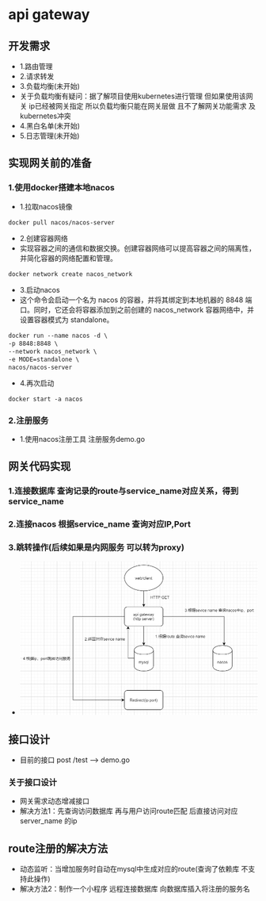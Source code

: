 # api gateway
## 开发需求
* 1.路由管理
* 2.请求转发
* 3.负载均衡(未开始)
* 关于负载均衡有疑问：据了解项目使用kubernetes进行管理 但如果使用该网关 ip已经被网关指定 所以负载均衡只能在网关层做 且不了解网关功能需求 及 kubernetes冲突
* 4.黑白名单(未开始)
* 5.日志管理(未开始)
## 实现网关前的准备 
### 1.使用docker搭建本地nacos
* 1.拉取nacos镜像
```shell
docker pull nacos/nacos-server
```
* 2.创建容器网络
* 实现容器之间的通信和数据交换。创建容器网络可以提高容器之间的隔离性，并简化容器的网络配置和管理。
```shell
docker network create nacos_network
```
* 3.启动nacos
* 这个命令会启动一个名为 nacos 的容器，并将其绑定到本地机器的 8848 端口。同时，它还会将容器添加到之前创建的 nacos_network 容器网络中，并设置容器模式为 standalone。
```shell
docker run --name nacos -d \
-p 8848:8848 \
--network nacos_network \
-e MODE=standalone \
nacos/nacos-server
```
* 4.再次启动
```shell
docker start -a nacos
```
### 2.注册服务
* 1.使用nacos注册工具 注册服务demo.go
## 网关代码实现
### 1.连接数据库 查询记录的route与service_name对应关系，得到service_name
### 2.连接nacos 根据service_name 查询对应IP,Port
### 3.跳转操作(后续如果是内网服务 可以转为proxy)
* ![流程图](image/1.jpeg)

## 接口设计
* 目前的接口 post /test --> demo.go
### 关于接口设计
* 网关需求动态增减接口
* 解决方法1：先查询访问数据库 再与用户访问route匹配 后直接访问对应server_name 的ip
## route注册的解决方法
* 动态监听：当增加服务时自动在mysql中生成对应的route(查询了依赖库 不支持此操作)
* 解决方法2：制作一个小程序 远程连接数据库 向数据库插入将注册的服务名
